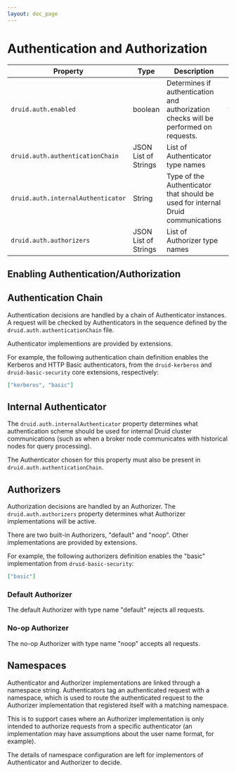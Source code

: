 ```yaml
---
layout: doc_page
---
```


# Authentication and Authorization

|Property|Type|Description|Default|Required|
|--------|-----------|--------|--------|--------|
|`druid.auth.enabled`|boolean|Determines if authentication and authorization checks will be performed on requests.|false|no|
|`druid.auth.authenticationChain`|JSON List of Strings|List of Authenticator type names|null|yes, if auth enabled|
|`druid.auth.internalAuthenticator`|String|Type of the Authenticator that should be used for internal Druid communications|null|yes, if auth enabled|
|`druid.auth.authorizers`|JSON List of Strings|List of Authorizer type names |null|yes, if auth enabled|

## Enabling Authentication/Authorization

## Authentication Chain
Authentication decisions are handled by a chain of Authenticator instances. A request will be checked by Authenticators in the sequence defined by the `druid.auth.authenticationChain` file.

Authenticator implementions are provided by extensions.

For example, the following authentication chain definition enables the Kerberos and HTTP Basic authenticators, from the `druid-kerberos` and `druid-basic-security` core extensions, respectively:

```json
["kerberos", "basic"]
```

## Internal Authenticator
The `druid.auth.internalAuthenticator` property determines what authentication scheme should be used for internal Druid cluster communications (such as when a broker node communicates with historical nodes for query processing).

The Authenticator chosen for this property must also be present in `druid.auth.authenticationChain`.

## Authorizers
Authorization decisions are handled by an Authorizer. The `druid.auth.authorizers` property determines what Authorizer implementations will be active.

There are two built-in Authorizers, "default" and "noop". Other implementations are provided by extensions.

For example, the following authorizers definition enables the "basic" implementation from `druid-basic-security`:

```json
["basic"]
```

### Default Authorizer
The default Authorizer with type name "default" rejects all requests.

### No-op Authorizer
The no-op Authorizer with type name "noop" accepts all requests.


## Namespaces
Authenticator and Authorizer implementations are linked through a namespace string. Authenticators tag an authenticated request with a namespace, which is used to route the authenticated request to the Authorizer implementation that registered itself with a matching namespace.

This is to support cases where an Authorizer implementation is only intended to authorize requests from a specific authenticator (an implementation may have assumptions about the user name format, for example).

The details of namespace configuration are left for implementors of Authenticator and Authorizer to decide.